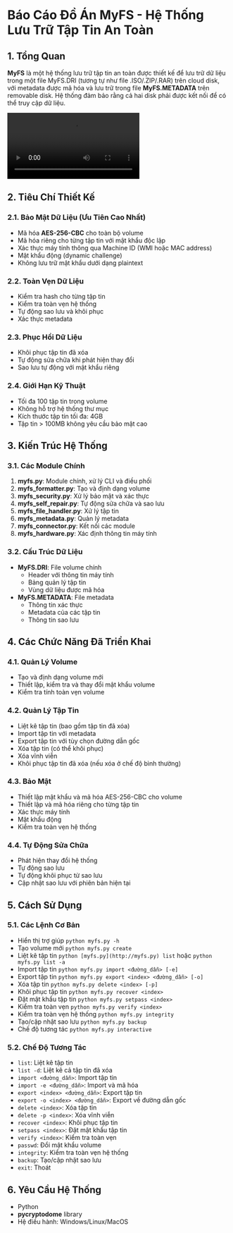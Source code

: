 # Báo Cáo Đồ Án MyFS - Hệ Thống Lưu Trữ Tập Tin An Toàn

## **1. Tổng Quan**

**MyFS** là một hệ thống lưu trữ tập tin an toàn được thiết kế để lưu trữ dữ liệu trong một file MyFS.DRI (tương tự như file .ISO/.ZIP/.RAR) trên cloud disk, với metadata được mã hóa và lưu trữ trong file **MyFS.METADATA** trên removable disk. Hệ thống đảm bảo rằng cả hai disk phải được kết nối để có thể truy cập dữ liệu.


<video src="https://github.com/keandk/Final-lab/blob/main/final-lab-demo.mp4" controls></video>

## 2. Tiêu Chí Thiết Kế

### 2.1. Bảo Mật Dữ Liệu (Ưu Tiên Cao Nhất)

- Mã hóa **AES-256-CBC** cho toàn bộ volume
- Mã hóa riêng cho từng tập tin với mật khẩu độc lập
- Xác thực máy tính thông qua Machine ID (WMI hoặc MAC address)
- Mật khẩu động (dynamic challenge)
- Không lưu trữ mật khẩu dưới dạng plaintext

### 2.2. Toàn Vẹn Dữ Liệu

- Kiểm tra hash cho từng tập tin
- Kiểm tra toàn vẹn hệ thống
- Tự động sao lưu và khôi phục
- Xác thực metadata

### 2.3. Phục Hồi Dữ Liệu

- Khôi phục tập tin đã xóa
- Tự động sửa chữa khi phát hiện thay đổi
- Sao lưu tự động với mật khẩu riêng

### 2.4. Giới Hạn Kỹ Thuật

- Tối đa 100 tập tin trong volume
- Không hỗ trợ hệ thống thư mục
- Kích thước tập tin tối đa: 4GB
- Tập tin > 100MB không yêu cầu bảo mật cao

## 3. Kiến Trúc Hệ Thống

### 3.1. Các Module Chính

1. **myfs.py**: Module chính, xử lý CLI và điều phối
2. **myfs_formatter.py**: Tạo và định dạng volume
3. **myfs_security.py**: Xử lý bảo mật và xác thực
4. **myfs_self_repair.py**: Tự động sửa chữa và sao lưu
5. **myfs_file_handler.py**: Xử lý tập tin
6. **myfs_metadata.py**: Quản lý metadata
7. **myfs_connector.py**: Kết nối các module
8. **myfs_hardware.py**: Xác định thông tin máy tính

### 3.2. Cấu Trúc Dữ Liệu

- **MyFS.DRI**: File volume chính
    - Header với thông tin máy tính
    - Bảng quản lý tập tin
    - Vùng dữ liệu được mã hóa
- **MyFS.METADATA**: File metadata
    - Thông tin xác thực
    - Metadata của các tập tin
    - Thông tin sao lưu

## 4. Các Chức Năng Đã Triển Khai

### 4.1. Quản Lý Volume

- Tạo và định dạng volume mới
- Thiết lập, kiểm tra và thay đổi mật khẩu volume
- Kiểm tra tính toàn vẹn volume

### 4.2. Quản Lý Tập Tin

- Liệt kê tập tin (bao gồm tập tin đã xóa)
- Import tập tin với metadata
- Export tập tin với tùy chọn đường dẫn gốc
- Xóa tập tin (có thể khôi phục)
- Xóa vĩnh viễn
- Khôi phục tập tin đã xóa (nếu xóa ở chế độ bình thường)

### 4.3. Bảo Mật

- Thiết lập mật khẩu và mã hóa AES-256-CBC cho volume
- Thiết lập và mã hóa riêng cho từng tập tin
- Xác thực máy tính
- Mật khẩu động
- Kiểm tra toàn vẹn hệ thống

### 4.4. Tự Động Sửa Chữa

- Phát hiện thay đổi hệ thống
- Tự động sao lưu
- Tự động khôi phục từ sao lưu
- Cập nhật sao lưu với phiên bản hiện tại

## 5. Cách Sử Dụng

### 5.1. Các Lệnh Cơ Bản

- Hiển thị trợ giúp `python myfs.py -h`
- Tạo volume mới `python myfs.py create`
- Liệt kê tập tin `python [myfs.py](http://myfs.py) list` hoặc `python myfs.py list -a`
- Import tập tin `python myfs.py import <đường_dẫn> [-e]`
- Export tập tin `python myfs.py export <index> <đường_dẫn> [-o]`
- Xóa tập tin `python myfs.py delete <index> [-p]`
- Khôi phục tập tin `python myfs.py recover <index>`
- Đặt mật khẩu tập tin `python myfs.py setpass <index>`
- Kiểm tra toàn vẹn `python myfs.py verify <index>`
- Kiểm tra toàn vẹn hệ thống `python myfs.py integrity`
- Tạo/cập nhật sao lưu `python myfs.py backup`
- Chế độ tương tác `python myfs.py interactive`

### 5.2. Chế Độ Tương Tác

- `list`: Liệt kê tập tin
- `list -d`: Liệt kê cả tập tin đã xóa
- `import <đường_dẫn>`: Import tập tin
- `import -e <đường_dẫn>`: Import và mã hóa
- `export <index> <đường_dẫn>`: Export tập tin
- `export -o <index> <đường_dẫn>`: Export về đường dẫn gốc
- `delete <index>`: Xóa tập tin
- `delete -p <index>`: Xóa vĩnh viễn
- `recover <index>`: Khôi phục tập tin
- `setpass <index>`: Đặt mật khẩu tập tin
- `verify <index>`: Kiểm tra toàn vẹn
- `passwd`: Đổi mật khẩu volume
- `integrity`: Kiểm tra toàn vẹn hệ thống
- `backup`: Tạo/cập nhật sao lưu
- `exit`: Thoát

## 6. Yêu Cầu Hệ Thống

- Python
- **pycryptodome** library
- Hệ điều hành: Windows/Linux/MacOS